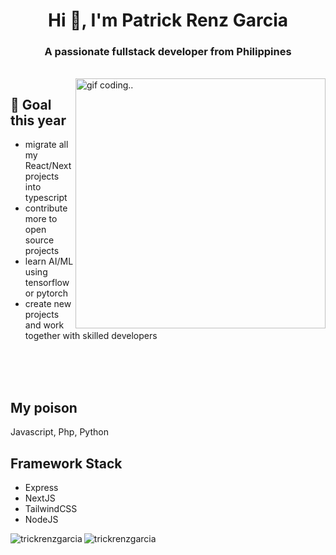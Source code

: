 
<h1 align="center">Hi 👋, I'm Patrick Renz Garcia</h1>
<h3 align="center">A passionate fullstack developer from Philippines</h3></br>

<img align="right" src="https://c.tenor.com/-UygBh3nnfEAAAAC/coding.gif" alt="gif coding.." width="400" />

## 📝 Goal this year
- migrate all my React/Next projects into typescript
- contribute more to open source projects
- learn AI/ML using tensorflow or pytorch
- create new projects and work together with skilled developers

<br>
<br>
<br>

## My poison
Javascript, Php, Python

## Framework Stack
- Express
- NextJS
- TailwindCSS
- NodeJS


<p><img align="left" src="https://github-readme-stats.vercel.app/api/top-langs?username=trickrenzgarcia&show_icons=true&locale=en&layout=compact&theme=github_dark&hide_border=true" alt="trickrenzgarcia" /></p>

<p><img align="center" src="https://github-readme-stats.vercel.app/api?username=trickrenzgarcia&show_icons=true&locale=en&theme=github_dark&hide_border=true" alt="trickrenzgarcia" /></p>
